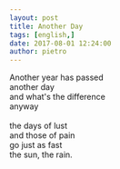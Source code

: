 ```yaml
---
layout: post
title: Another Day
tags: [english,]
date: 2017-08-01 12:24:00
author: pietro
---
```

Another year has passed<br/>another day<br/>and what's the difference<br/>anyway<br/><br/>the days of lust<br/>and those of pain<br/>go just as fast<br/>the sun, the rain.
